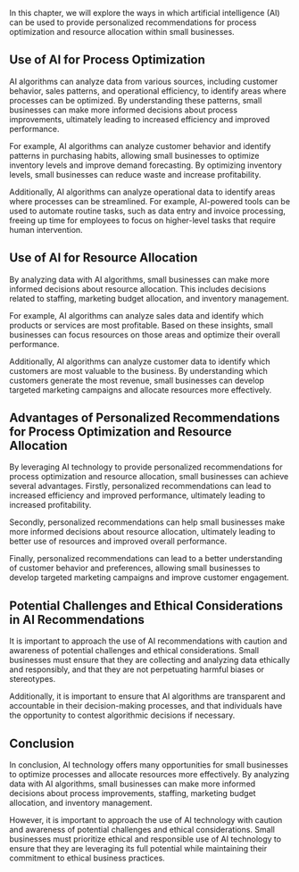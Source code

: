 
In this chapter, we will explore the ways in which artificial intelligence (AI) can be used to provide personalized recommendations for process optimization and resource allocation within small businesses.

Use of AI for Process Optimization
----------------------------------

AI algorithms can analyze data from various sources, including customer behavior, sales patterns, and operational efficiency, to identify areas where processes can be optimized. By understanding these patterns, small businesses can make more informed decisions about process improvements, ultimately leading to increased efficiency and improved performance.

For example, AI algorithms can analyze customer behavior and identify patterns in purchasing habits, allowing small businesses to optimize inventory levels and improve demand forecasting. By optimizing inventory levels, small businesses can reduce waste and increase profitability.

Additionally, AI algorithms can analyze operational data to identify areas where processes can be streamlined. For example, AI-powered tools can be used to automate routine tasks, such as data entry and invoice processing, freeing up time for employees to focus on higher-level tasks that require human intervention.

Use of AI for Resource Allocation
---------------------------------

By analyzing data with AI algorithms, small businesses can make more informed decisions about resource allocation. This includes decisions related to staffing, marketing budget allocation, and inventory management.

For example, AI algorithms can analyze sales data and identify which products or services are most profitable. Based on these insights, small businesses can focus resources on those areas and optimize their overall performance.

Additionally, AI algorithms can analyze customer data to identify which customers are most valuable to the business. By understanding which customers generate the most revenue, small businesses can develop targeted marketing campaigns and allocate resources more effectively.

Advantages of Personalized Recommendations for Process Optimization and Resource Allocation
-------------------------------------------------------------------------------------------

By leveraging AI technology to provide personalized recommendations for process optimization and resource allocation, small businesses can achieve several advantages. Firstly, personalized recommendations can lead to increased efficiency and improved performance, ultimately leading to increased profitability.

Secondly, personalized recommendations can help small businesses make more informed decisions about resource allocation, ultimately leading to better use of resources and improved overall performance.

Finally, personalized recommendations can lead to a better understanding of customer behavior and preferences, allowing small businesses to develop targeted marketing campaigns and improve customer engagement.

Potential Challenges and Ethical Considerations in AI Recommendations
---------------------------------------------------------------------

It is important to approach the use of AI recommendations with caution and awareness of potential challenges and ethical considerations. Small businesses must ensure that they are collecting and analyzing data ethically and responsibly, and that they are not perpetuating harmful biases or stereotypes.

Additionally, it is important to ensure that AI algorithms are transparent and accountable in their decision-making processes, and that individuals have the opportunity to contest algorithmic decisions if necessary.

Conclusion
--------------------------

In conclusion, AI technology offers many opportunities for small businesses to optimize processes and allocate resources more effectively. By analyzing data with AI algorithms, small businesses can make more informed decisions about process improvements, staffing, marketing budget allocation, and inventory management.

However, it is important to approach the use of AI technology with caution and awareness of potential challenges and ethical considerations. Small businesses must prioritize ethical and responsible use of AI technology to ensure that they are leveraging its full potential while maintaining their commitment to ethical business practices.
